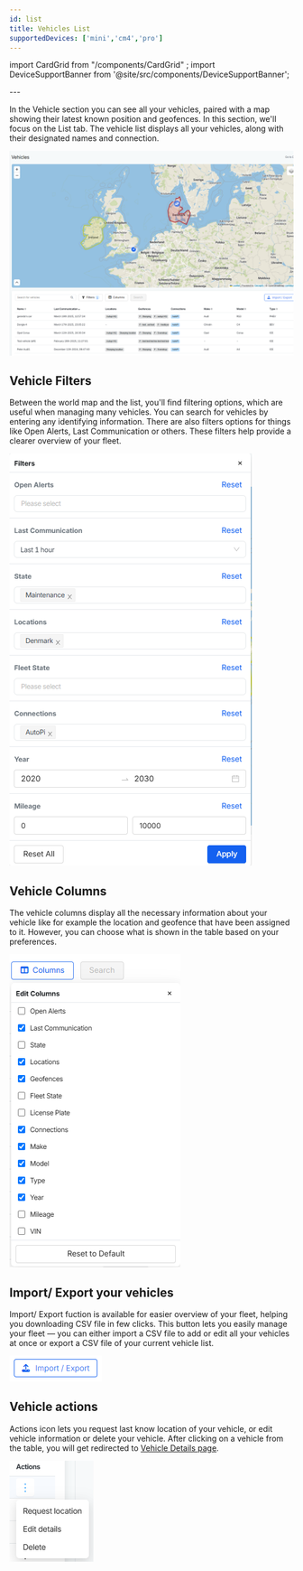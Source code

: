```yaml
---
id: list
title: Vehicles List
supportedDevices: ['mini','cm4','pro']
---
```

import CardGrid from "/components/CardGrid" ;
import DeviceSupportBanner from '@site/src/components/DeviceSupportBanner';

<DeviceSupportBanner supported={frontMatter.supportedDevices} />
---

In the Vehicle section you can see all your vehicles, paired with a map showing 
their latest known position and geofences. In this section, we'll focus on the List tab. The vehicle list displays all 
your vehicles, along with their designated names and connection. 

![Vehicles list](/img/cloud/fleet_management/vehicles/list/vehicles_list.png)

## Vehicle Filters
Between the world map and the list, you'll find filtering options, which are 
useful when managing many vehicles. You can search for vehicles by entering any 
identifying information. There are also filters options for things like Open
Alerts, Last Communication or others. These filters help provide a clearer 
overview of your fleet. 

![Vehicles list filters](/img/cloud/fleet_management/vehicles/list/vehicles_list_filters.png)

## Vehicle Columns
The vehicle columns display all the necessary information about your vehicle like for 
example the location and geofence that have been assigned to it. However, you can choose what is shown in the table based on your preferences. 

![Vehicles list columns](/img/cloud/fleet_management/vehicles/list/vehicles_list_columns.png)

## Import/ Export your vehicles
Import/ Export fuction is available for easier overview of your fleet, helping you downloading CSV file in few clicks. This button lets you easily manage your fleet — you can either import a CSV file to add or edit all your vehicles at once or export a CSV file of your current vehicle list.

![Vehicles list import/export](/img/cloud/fleet_management/vehicles/list/vehicles_list_import.png)

## Vehicle actions
Actions icon lets you request last know location of your vehicle, or edit vehicle information or delete your vehicle. After clicking on a vehicle from the table, you will get redirected to [Vehicle Details page](https://docs.autopi.io/cloud/fleet_management/vehicles/vehicle-details/).

![Vehicles list actions](/img/cloud/fleet_management/vehicles/list/vehicles_list_actions.png)


